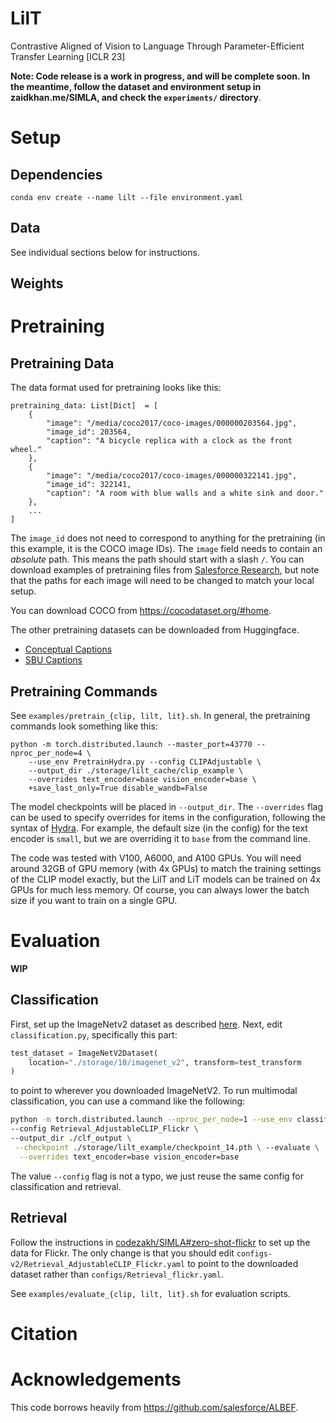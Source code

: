 # LilT
Contrastive Aligned of Vision to Language Through Parameter-Efficient Transfer Learning [ICLR 23]

**Note: Code release is a work in progress, and will be complete soon. In the meantime, follow the dataset and environment setup in zaidkhan.me/SIMLA, and check the `experiments/` directory**.

# Setup
## Dependencies
```
conda env create --name lilt --file environment.yaml
```
## Data
See individual sections below for instructions.
## Weights
# Pretraining
## Pretraining Data
The data format used for pretraining looks like this:
```
pretraining_data: List[Dict]  = [
    {
        "image": "/media/coco2017/coco-images/000000203564.jpg",
        "image_id": 203564,
        "caption": "A bicycle replica with a clock as the front wheel."
    },
    {
        "image": "/media/coco2017/coco-images/000000322141.jpg",
        "image_id": 322141,
        "caption": "A room with blue walls and a white sink and door."
    }, 
    ...
]
```
The `image_id` does not need to correspond to anything for the pretraining (in this example, it is the COCO image IDs). 
The `image` field needs to contain an _absolute_ path. 
This means the path should start with a slash `/`. 
You can download examples of pretraining files from [Salesforce Research](https://storage.googleapis.com/sfr-pcl-data-research/ALBEF/json_pretrain.zip), but note that the paths for each image will need to be changed to match your local setup.

You can download COCO from https://cocodataset.org/#home.

The other pretraining datasets can be downloaded from Huggingface.
- [Conceptual Captions](https://huggingface.co/datasets/conceptual_captions)
- [SBU Captions](https://huggingface.co/datasets/sbu_captions)

## Pretraining Commands
See `examples/pretrain_{clip, lilt, lit}.sh`.
In general, the pretraining commands look something like this:
```
python -m torch.distributed.launch --master_port=43770 --nproc_per_node=4 \
    --use_env PretrainHydra.py --config CLIPAdjustable \
    --output_dir ./storage/lilt_cache/clip_example \
    --overrides text_encoder=base vision_encoder=base \
    +save_last_only=True disable_wandb=False
```
The model checkpoints will be placed in `--output_dir`.
The `--overrides` flag can be used to specify overrides for items in the configuration, following the syntax of [Hydra](https://github.com/facebookresearch/hydra).
For example, the default size (in the config) for the text encoder is `small`, but we are overriding it to `base` from the command line.

The code was tested with V100, A6000, and A100 GPUs. 
You will need around 32GB of GPU memory (with 4x GPUs) to match the training settings of the CLIP model exactly, but the LilT and LiT models can be trained on 4x GPUs for much less memory. 
Of course, you can always lower the batch size if you want to train on a single GPU.

# Evaluation
**WIP**
## Classification
First, set up the ImageNetv2 dataset as described [here](https://github.com/modestyachts/ImageNetV2). 
Next, edit `classification.py`, specifically this part:
```python
test_dataset = ImageNetV2Dataset(
    location="./storage/10/imagenet_v2", transform=test_transform
)
```
to point to wherever you downloaded ImageNetV2.
To run multimodal classification, you can use a command like the following:
```bash
python -m torch.distributed.launch --nproc_per_node=1 --use_env classification.py \
--config Retrieval_AdjustableCLIP_Flickr \
--output_dir ./clf_output \
 --checkpoint ./storage/lilt_example/checkpoint_14.pth \ --evaluate \
  --overrides text_encoder=base vision_encoder=base
```
 The value `--config` flag is not a typo, we just reuse the same config for classification and retrieval.

## Retrieval
Follow the instructions in [codezakh/SIMLA#zero-shot-flickr](https://github.com/codezakh/SIMLA#zero-shot-flickr) to set up the data for Flickr.
The only change is that you should edit `configs-v2/Retrieval_AdjustableCLIP_Flickr.yaml` to point to the downloaded dataset rather than `configs/Retrieval_flickr.yaml`.


See `examples/evaluate_{clip, lilt, lit}.sh` for evaluation scripts.

# Citation

# Acknowledgements
This code borrows heavily from https://github.com/salesforce/ALBEF.
